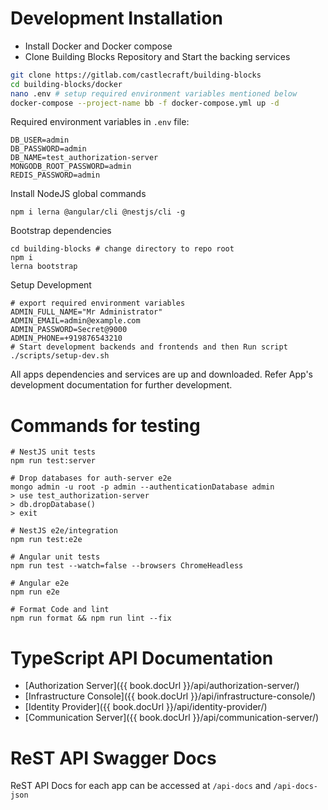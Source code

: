 # Development Installation

- Install Docker and Docker compose
- Clone Building Blocks Repository and Start the backing services

```sh
git clone https://gitlab.com/castlecraft/building-blocks
cd building-blocks/docker
nano .env # setup required environment variables mentioned below
docker-compose --project-name bb -f docker-compose.yml up -d
```

Required environment variables in `.env` file:

```
DB_USER=admin
DB_PASSWORD=admin
DB_NAME=test_authorization-server
MONGODB_ROOT_PASSWORD=admin
REDIS_PASSWORD=admin
```

Install NodeJS global commands

```
npm i lerna @angular/cli @nestjs/cli -g
```

Bootstrap dependencies

```
cd building-blocks # change directory to repo root
npm i
lerna bootstrap
```

Setup Development

```
# export required environment variables
ADMIN_FULL_NAME="Mr Administrator"
ADMIN_EMAIL=admin@example.com
ADMIN_PASSWORD=Secret@9000
ADMIN_PHONE=+919876543210
# Start development backends and frontends and then Run script
./scripts/setup-dev.sh
```

All apps dependencies and services are up and downloaded. Refer App's development documentation for further development.

# Commands for testing

```
# NestJS unit tests
npm run test:server

# Drop databases for auth-server e2e
mongo admin -u root -p admin --authenticationDatabase admin
> use test_authorization-server
> db.dropDatabase()
> exit

# NestJS e2e/integration
npm run test:e2e

# Angular unit tests
npm run test --watch=false --browsers ChromeHeadless

# Angular e2e
npm run e2e

# Format Code and lint
npm run format && npm run lint --fix
```

# TypeScript API Documentation

* [Authorization Server]({{ book.docUrl }}/api/authorization-server/)
* [Infrastructure Console]({{ book.docUrl }}/api/infrastructure-console/)
* [Identity Provider]({{ book.docUrl }}/api/identity-provider/)
* [Communication Server]({{ book.docUrl }}/api/communication-server/)

# ReST API Swagger Docs

ReST API Docs for each app can be accessed at `/api-docs` and `/api-docs-json`
